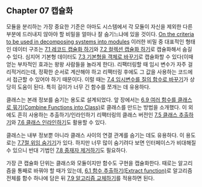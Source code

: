 ## Chapter 07 캡슐화

모듈을 분리하는 가장 중요한 기준은 아마도 시스템에서 각 모듈이 자신을 제외한 다른 부분에 드러내지 않아야 할 비밀을 얼마나 잘 숨기느냐에 있을 것이다. [On the criteria to be used in decomposing systems into modules](https://dl.acm.org/doi/10.1145/361598.361623) 이러한 비밀 중 대표적인 형태인 데이터 구조는 [7.1 레코드 캡슐화 하기]()와 [7.2 컬렉션 캡슐화 하기]()로 캡슐화해서 숨길 수 있다. 심지어 기본형 데이터도 [7.3 기본형을 객체로 바꾸기]()로 캡슐화할 수 있다(이때 얻는 부차적인 효과는 왕왕 사람들을 놀라게 한다). 리팩터링할 때 임시 변수가 자주 걸리적거리는데, 정확한 순서로 계산해야 하고 리팩터링 후에도 그 값을 사용하는 코드에서 접근할 수 있어야 하기 때문이다. 이럴 때는 [7.4 임시변수를 질의 함수로 바꾸기]()가 상당히 도움이 된다. 특히 길이가 너무 긴 함수를 쪼개는 데 유용하다.

클래스는 본래 정보를 숨기는 용도로 설계되었다. 앞 장에서는 [6.9 여러 함수를 클래스로 묶기(Combine Functions into Class)](https://github.com/wonder13662/refactoring-v2/blob/writing/chapter06/6-9.md)로 클래스를 만드는 방법을 소개했다. 이 외에도 흔히 사용하는 추출하기/인라인하기 리팩터링의 클래스 버전인 [7.5 클래스 추출하기]()와 [7.6 클래스 인라인하기]()도 활용할 수 있다.

클래스는 내부 정보뿐 아니라 클래스 사이의 연결 관계를 숨기는 데도 유용하다. 이 용도로는 [7.7절 위임 숨기기]()가 있다. 하지만 너무 많이 숨기려다 보면 인터페이스가 비대해질 수 있으니 반대 기법인 [7.8 중재자 제거하기]()도 필요하다.

가장 큰 캡슐화 단위는 클래스와 모듈이지만 함수도 구현을 캡슐화한다. 때로는 알고리즘을 통째로 바꿔야 할 때가 있는데, [6.1 함수 추출하기(Extract function)](https://github.com/wonder13662/refactoring-v2/blob/writing/chapter06/6-1.md)로 알고리즘 전체를 함수 하나에 담은 뒤 [7.9 알고리즘 교체하기]()를 적용하면 된다.
